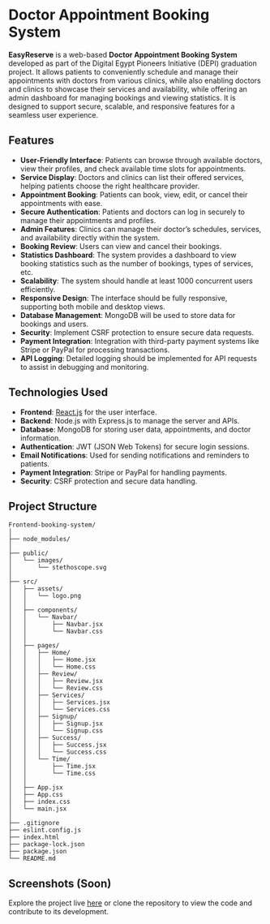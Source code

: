 # Doctor Appointment Booking System

**EasyReserve** is a web-based **Doctor Appointment Booking System** developed as part of the Digital Egypt Pioneers Initiative (DEPI) graduation project. It allows patients to conveniently schedule and manage their appointments with doctors from various clinics, while also enabling doctors and clinics to showcase their services and availability, while offering an admin dashboard for managing bookings and viewing statistics. It is designed to support secure, scalable, and responsive features for a seamless user experience.

## Features

- **User-Friendly Interface**: Patients can browse through available doctors, view their profiles, and check available time slots for appointments.
- **Service Display**: Doctors and clinics can list their offered services, helping patients choose the right healthcare provider.
- **Appointment Booking**: Patients can book, view, edit, or cancel their appointments with ease.
- **Secure Authentication**: Patients and doctors can log in securely to manage their appointments and profiles.
- **Admin Features**: Clinics can manage their doctor’s schedules, services, and availability directly within the system.
- **Booking Review**: Users can view and cancel their bookings.
- **Statistics Dashboard**: The system provides a dashboard to view booking statistics such as the number of bookings, types of services, etc.
- **Scalability**: The system should handle at least 1000 concurrent users efficiently.
- **Responsive Design**: The interface should be fully responsive, supporting both mobile and desktop views.
- **Database Management**: MongoDB will be used to store data for bookings and users.
- **Security**: Implement CSRF protection to ensure secure data requests.
- **Payment Integration**: Integration with third-party payment systems like Stripe or PayPal for processing transactions.
- **API Logging**: Detailed logging should be implemented for API requests to assist in debugging and monitoring.

## Technologies Used

- **Frontend**: [React.js](https://reactjs.org) for the user interface.
- **Backend**: Node.js with Express.js to manage the server and APIs.
- **Database**: MongoDB for storing user data, appointments, and doctor information.
- **Authentication**: JWT (JSON Web Tokens) for secure login sessions.
- **Email Notifications**: Used for sending notifications and reminders to patients.
- **Payment Integration**: Stripe or PayPal for handling payments.
- **Security**: CSRF protection and secure data handling.


## Project Structure

```plaintext
Frontend-booking-system/
│
├── node_modules/
│
├── public/
│   └── images/
│       └── stethoscope.svg
│
├── src/
│   ├── assets/
│   │   └── logo.png
│   │
│   ├── components/
│   │   └── Navbar/
│   │       ├── Navbar.jsx
│   │       └── Navbar.css
│   │
│   ├── pages/
│   │   ├── Home/
│   │   │   ├── Home.jsx
│   │   │   └── Home.css
│   │   ├── Review/
│   │   │   ├── Review.jsx
│   │   │   └── Review.css
│   │   ├── Services/
│   │   │   ├── Services.jsx
│   │   │   └── Services.css
│   │   ├── Signup/
│   │   │   ├── Signup.jsx
│   │   │   └── Signup.css
│   │   ├── Success/
│   │   │   ├── Success.jsx
│   │   │   └── Success.css
│   │   └── Time/
│   │       ├── Time.jsx
│   │       └── Time.css
│   │
│   ├── App.jsx
│   ├── App.css
│   ├── index.css
│   └── main.jsx
│
├── .gitignore
├── eslint.config.js
├── index.html
├── package-lock.json
├── package.json
└── README.md
```


## Screenshots (Soon)

Explore the project live [here](<https://fouad-gabr.github.io//>) or clone the repository to view the code and contribute to its development.
